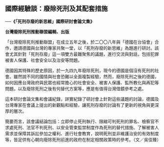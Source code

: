 ## 國際經驗談：廢除死刑及其配套措施

**──《「死刑存廢的新思維」國際研討會論文集》**

**台灣廢除死刑推動聯盟編輯、出版**

「台灣廢除死刑推動聯盟」在成立五年之後，於二〇〇八年與「德國在台協會」合作，邀請德國與台灣的專家共聚一堂，以「死刑存廢的新思維」為題進行研討。該會尤其針對「死刑存廢」這一項雙方最難聚焦的議題，進行交流與對話，包括犯罪被害人保護、社會安全以及治安等問題。

德國因其特殊的歷史原因，於一九四九年廢除死刑，現今的德國是個沒有死刑的社會。雖然說不同的國情與社會恐難以全面複製經驗，然而，廢除死刑之後的德國，如何因應台灣政府與民眾也經常擔心的社會安全、被害人保護、監所教化與再犯等問題，以及廢除死刑之後有何替代方案等，應是有值得台灣借鏡參考之處。

這本研討會論文集和會議紀錄，詳實紀錄了研討會上針對這些議題的討論，德國及台灣專家在會議上提出的新觀點和經驗，讓死刑存廢的討論有了更新的視角與更深厚的層次。

簡要而言，該會議結論包括：立即停止死刑執行、限縮可判死刑的罪名、檢察官不求處死刑、法官不判死刑、以安全管束監禁制度作為死刑的替代措施、了解被害人需求並保障其訴訟參加之權利、進行社會教育，說明死刑並非維護治安的有效制度等，皆足供有心朝向廢除死刑前進的政府在制定相關政策時的參考。（文／吳佳臻）
